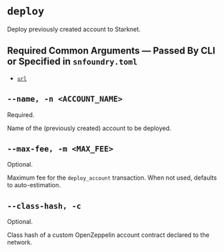 # `deploy`
Deploy previously created account to Starknet.

## Required Common Arguments — Passed By CLI or Specified in `snfoundry.toml`

* [`url`](../common.md#--url--u-rpc_url)

## `--name, -n <ACCOUNT_NAME>`
Required.

Name of the (previously created) account to be deployed.

## `--max-fee, -m <MAX_FEE>`
Optional.

Maximum fee for the `deploy_account` transaction. When not used, defaults to auto-estimation.

## `--class-hash, -c`
Optional.

Class hash of a custom OpenZeppelin account contract declared to the network.
